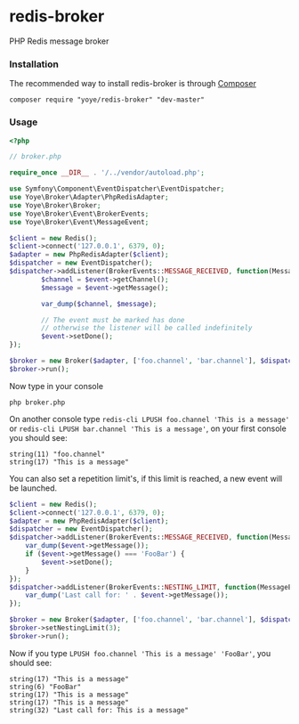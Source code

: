 redis-broker
============

PHP Redis message broker

### Installation

The recommended way to install redis-broker is through [Composer](http://getcomposer.org/)

```
composer require "yoye/redis-broker" "dev-master"
```

### Usage

```php
<?php

// broker.php

require_once __DIR__ . '/../vendor/autoload.php';

use Symfony\Component\EventDispatcher\EventDispatcher;
use Yoye\Broker\Adapter\PhpRedisAdapter;
use Yoye\Broker\Broker;
use Yoye\Broker\Event\BrokerEvents;
use Yoye\Broker\Event\MessageEvent;

$client = new Redis();
$client->connect('127.0.0.1', 6379, 0);
$adapter = new PhpRedisAdapter($client);
$dispatcher = new EventDispatcher();
$dispatcher->addListener(BrokerEvents::MESSAGE_RECEIVED, function(MessageEvent $event) {
        $channel = $event->getChannel();
        $message = $event->getMessage();

        var_dump($channel, $message);

        // The event must be marked has done 
        // otherwise the listener will be called indefinitely
        $event->setDone();
});

$broker = new Broker($adapter, ['foo.channel', 'bar.channel'], $dispatcher);
$broker->run();
```

Now type in your console

```
php broker.php
```

On another console type `redis-cli LPUSH foo.channel 'This is a message'` or ``redis-cli LPUSH bar.channel 'This is a message'``, on your first console you should see:

```
string(11) "foo.channel"
string(17) "This is a message"
```

You can also set a repetition limit's, if this limit is reached, a new event will be launched.

```php
$client = new Redis();
$client->connect('127.0.0.1', 6379, 0);
$adapter = new PhpRedisAdapter($client);
$dispatcher = new EventDispatcher();
$dispatcher->addListener(BrokerEvents::MESSAGE_RECEIVED, function(MessageEvent $event) {
    var_dump($event->getMessage());
    if ($event->getMessage() === 'FooBar') {
        $event->setDone();
    }
});
$dispatcher->addListener(BrokerEvents::NESTING_LIMIT, function(MessageEvent $event) {
    var_dump('Last call for: ' . $event->getMessage());
});

$broker = new Broker($adapter, ['foo.channel', 'bar.channel'], $dispatcher);
$broker->setNestingLimit(3);
$broker->run();
```

Now if you type `LPUSH foo.channel 'This is a message' 'FooBar'`, you should see:

```
string(17) "This is a message"
string(6) "FooBar"
string(17) "This is a message"
string(17) "This is a message"
string(32) "Last call for: This is a message"

```

